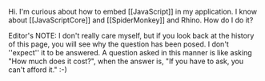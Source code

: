

Hi. I'm curious about how to embed [[JavaScript]] in my application. I know about [[JavaScriptCore]] and [[SpiderMonkey]] and Rhino. How do I do it?

Editor's NOTE: I don't really care myself, but if you look back at the history of this page, you will see why the question has been posed. I don't ''expect'' it to be answered. A question asked in this manner is like asking "How much does it cost?", when the answer is, "If you have to ask, you can't afford it."  :-)